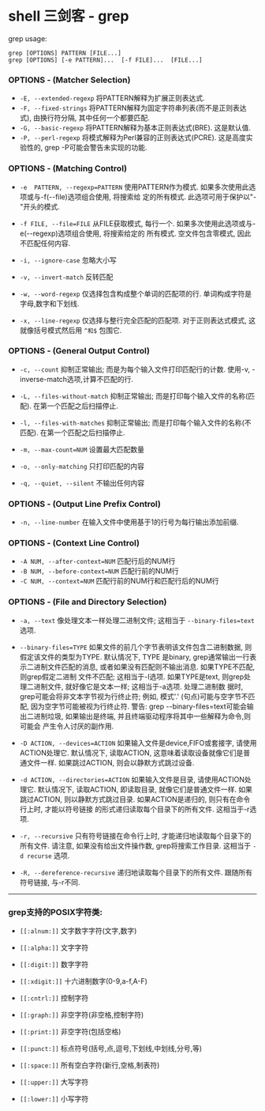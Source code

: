 # shell 三剑客 - grep

grep usage:
```
grep [OPTIONS] PATTERN [FILE...]
grep [OPTIONS] [-e PATTERN]...  [-f FILE]...  [FILE...]
```

### OPTIONS - (Matcher Selection)

- `-E, --extended-regexp` 将PATTERN解释为扩展正则表达式.
- `-F, --fixed-strings` 将PATTERN解释为固定字符串列表(而不是正则表达式), 由换行符分隔, 其中任何一个都要匹配.
- `-G, --basic-regexp` 将PATTERN解释为基本正则表达式(BRE). 这是默认值.
- `-P, --perl-regexp` 将模式解释为Perl兼容的正则表达式(PCRE). 这是高度实验性的, grep -P可能会警告未实现的功能.

### OPTIONS - (Matching Control)

- `-e  PATTERN, --regexp=PATTERN` 使用PATTERN作为模式. 如果多次使用此选项或与-f(--file)选项组合使用, 将搜索给
定的所有模式. 此选项可用于保护以"-"开头的模式.

- `-f FILE, --file=FILE` 从FILE获取模式, 每行一个. 如果多次使用此选项或与-e(--regexp)选项组合使用, 将搜索给定的
所有模式. 空文件包含零模式, 因此不匹配任何内容.

- `-i, --ignore-case` 忽略大小写
- `-v, --invert-match` 反转匹配
- `-w, --word-regexp` 仅选择包含构成整个单词的匹配项的行. 单词构成字符是字母,数字和下划线.
- `-x, --line-regexp` 仅选择与整行完全匹配的匹配项. 对于正则表达式模式, 这就像括号模式然后用 `^和$` 包围它.


### OPTIONS - (General Output Control)

- `-c, --count` 抑制正常输出; 而是为每个输入文件打印匹配行的计数. 使用-v, -inverse-match选项,计算不匹配的行.

- `-L, --files-without-match`  抑制正常输出; 而是打印每个输入文件的名称(匹配). 在第一个匹配之后扫描停止.
- `-l, --files-with-matches` 抑制正常输出; 而是打印每个输入文件的名称(不匹配). 在第一个匹配之后扫描停止.

- `-m, --max-count=NUM` 设置最大匹配数量

- `-o, --only-matching` 只打印匹配的内容

- `-q, --quiet, --silent` 不输出任何内容


### OPTIONS - (Output Line Prefix Control)

- `-n, --line-number` 在输入文件中使用基于1的行号为每行输出添加前缀.

### OPTIONS - (Context Line Control)

- `-A NUM, --after-context=NUM`  匹配行后的NUM行
- `-B NUM, --before-context=NUM` 匹配行前的NUM行
- `-C NUM, --context=NUM`        匹配行前的NUM行和匹配行后的NUM行


### OPTIONS - (File and Directory Selection)

- `-a, --text` 像处理文本一样处理二进制文件; 这相当于 `--binary-files=text` 选项.

- `--binary-files=TYPE` 如果文件的前几个字节表明该文件包含二进制数据, 则假定该文件的类型为TYPE. 默认情况下, TYPE
是binary,  grep通常输出一行表示二进制文件匹配的消息, 或者如果没有匹配则不输出消息. 如果TYPE不匹配, 则grep假定二进制
文件不匹配; 这相当于-I选项. 如果TYPE是text, 则grep处理二进制文件, 就好像它是文本一样; 这相当于-a选项. 处理二进制数
据时, grep可能会将非文本字节视为行终止符; 例如, 模式'.' (句点)可能与空字节不匹配, 因为空字节可能被视为行终止符.
警告: grep --binary-files=text可能会输出二进制垃圾, 如果输出是终端, 并且终端驱动程序将其中一些解释为命令,则可能会
产生令人讨厌的副作用.

- `-D ACTION, --devices=ACTION` 如果输入文件是device,FIFO或套接字, 请使用ACTION处理它. 默认情况下, 读取ACTION,
这意味着读取设备就像它们是普通文件一样. 如果跳过ACTION, 则会以静默方式跳过设备.

- `-d ACTION, --directories=ACTION` 如果输入文件是目录, 请使用ACTION处理它. 默认情况下, 读取ACTION, 即读取目录,
就像它们是普通文件一样. 如果跳过ACTION, 则以静默方式跳过目录. 如果ACTION是递归的, 则只有在命令行上时, 才能以符号链接
的形式递归读取每个目录下的所有文件. 这相当于-r选项.


- `-r, --recursive` 只有符号链接在命令行上时, 才能递归地读取每个目录下的所有文件. 请注意, 如果没有给出文件操作数,
grep将搜索工作目录. 这相当于 `-d recurse` 选项.

- `-R, --dereference-recursive`  递归地读取每个目录下的所有文件. 跟随所有符号链接, 与-r不同.

---

### grep支持的POSIX字符类:

- `[[:alnum:]]` 文字数字字符(文字,数字)
- `[[:alpha:]]` 文字字符
- `[[:digit:]]` 数字字符
- `[[:xdigit:]]` 十六进制数字(0-9,a-f,A-F)

- `[[:cntrl:]]` 控制字符
- `[[:graph:]]` 非空字符(非空格,控制字符)
- `[[:print:]]` 非空字符(包括空格)
- `[[:punct:]]` 标点符号(括号,点,逗号,下划线,中划线,分号,等)
- `[[:space:]]` 所有空白字符(新行,空格,制表符)

- `[[:upper:]]` 大写字符
- `[[:lower:]]` 小写字符

